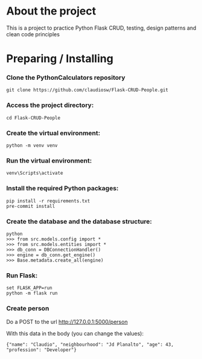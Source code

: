# About the project
This is a project to practice Python Flask CRUD, testing, design patterns and clean code principles
# Preparing / Installing

### Clone the PythonCalculators repository
```
git clone https://github.com/claudiosw/Flask-CRUD-People.git
```

### Access the project directory:
```
cd Flask-CRUD-People
```

### Create the virtual environment:
```
python -m venv venv

```

### Run the virtual environment:
```
venv\Scripts\activate

```

### Install the required Python packages:
```
pip install -r requirements.txt
pre-commit install
```

### Create the database and the database structure:
```
python
>>> from src.models.config import *
>>> from src.models.entities import *
>>> db_conn = DBConnectionHandler()
>>> engine = db_conn.get_engine()
>>> Base.metadata.create_all(engine)
```

### Run Flask:
```
set FLASK_APP=run
python -m flask run
```

### Create person
Do a POST to the url http://127.0.0.1:5000/person

With this data in the body (you can change the values):
```
{"name": "Claudio", "neighbourhood": "Jd Planalto", "age": 43, "profession": "Developer"}
```
